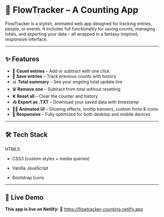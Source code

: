 # 🧮 FlowTracker – A Counting App

FlowTracker is a stylish, animated web app designed for tracking entries, people, or events. It includes full functionality for saving counts, managing totals, and exporting your data – all wrapped in a fantasy-inspired, responsive interface.

---

## ✨ Features

- 🔢 **Count entries** – Add or subtract with one click
- 💾 **Save entries** – Track previous counts with history
- 📊 **Total summary** – See your ongoing total update live
- 🗑️ **Remove one** – Subtract from total without resetting
- ❌ **Reset all** – Clear the counter and history
- 📤 **Export as .TXT** – Download your saved data with timestamp
- 🧙‍♂️ **Animated UI** – Glowing effects, tooltip banners, custom fonts & icons
- 📱 **Responsive** – Fully optimized for both desktop and mobile devices

---

## 🛠️ Tech Stack

HTML5

- CSS3 (custom styles + media queries)

- Vanilla JavaScript

- Bootstrap Icons

---

## 🚀 Live Demo

**This app is live on Netlify:**
🔗 https://flowtracker-counting.netlify.app
